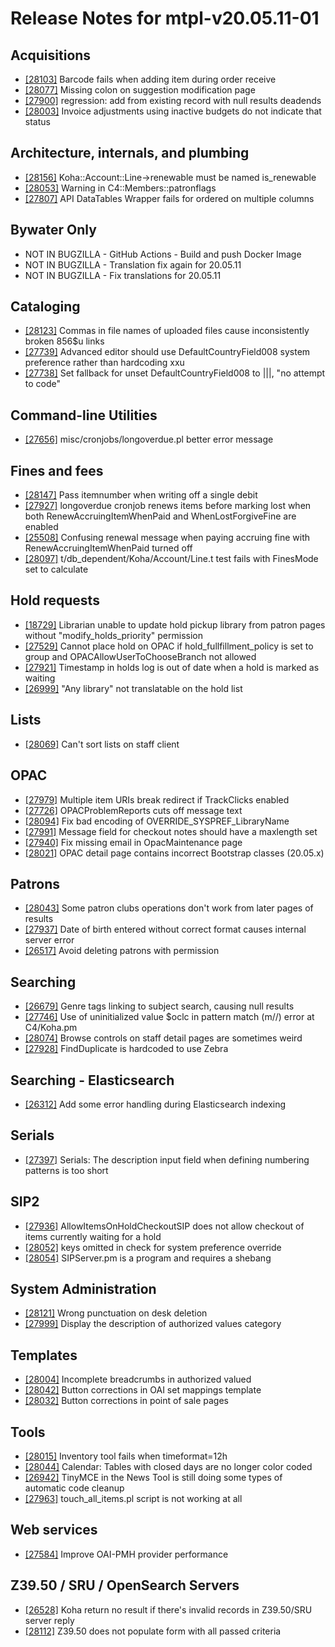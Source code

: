 
# Release Notes for mtpl-v20.05.11-01

## Acquisitions

- [[28103]](http://bugs.koha-community.org/bugzilla3/show_bug.cgi?id=28103) Barcode fails when adding item during order receive
- [[28077]](http://bugs.koha-community.org/bugzilla3/show_bug.cgi?id=28077) Missing colon on suggestion modification page
- [[27900]](http://bugs.koha-community.org/bugzilla3/show_bug.cgi?id=27900) regression: add from existing record with null results deadends
- [[28003]](http://bugs.koha-community.org/bugzilla3/show_bug.cgi?id=28003) Invoice adjustments using inactive budgets do not indicate that status

## Architecture, internals, and plumbing

- [[28156]](http://bugs.koha-community.org/bugzilla3/show_bug.cgi?id=28156) Koha::Account::Line->renewable must be named is_renewable
- [[28053]](http://bugs.koha-community.org/bugzilla3/show_bug.cgi?id=28053) Warning in C4::Members::patronflags
- [[27807]](http://bugs.koha-community.org/bugzilla3/show_bug.cgi?id=27807) API DataTables Wrapper fails for ordered on multiple columns

## Bywater Only

- NOT IN BUGZILLA - GitHub Actions - Build and push Docker Image
- NOT IN BUGZILLA - Translation fix again for 20.05.11
- NOT IN BUGZILLA - Fix translations for 20.05.11

## Cataloging

- [[28123]](http://bugs.koha-community.org/bugzilla3/show_bug.cgi?id=28123) Commas in file names of uploaded files cause inconsistently broken 856$u links
- [[27739]](http://bugs.koha-community.org/bugzilla3/show_bug.cgi?id=27739) Advanced editor should use DefaultCountryField008 system preference rather than hardcoding xxu
- [[27738]](http://bugs.koha-community.org/bugzilla3/show_bug.cgi?id=27738) Set fallback for unset DefaultCountryField008 to |||, "no attempt to code"

## Command-line Utilities

- [[27656]](http://bugs.koha-community.org/bugzilla3/show_bug.cgi?id=27656) misc/cronjobs/longoverdue.pl better error message

## Fines and fees

- [[28147]](http://bugs.koha-community.org/bugzilla3/show_bug.cgi?id=28147) Pass itemnumber when writing off a single debit
- [[27927]](http://bugs.koha-community.org/bugzilla3/show_bug.cgi?id=27927) longoverdue cronjob renews items before marking lost when both RenewAccruingItemWhenPaid and  WhenLostForgiveFine  are enabled
- [[25508]](http://bugs.koha-community.org/bugzilla3/show_bug.cgi?id=25508) Confusing renewal message when paying accruing fine with RenewAccruingItemWhenPaid turned off
- [[28097]](http://bugs.koha-community.org/bugzilla3/show_bug.cgi?id=28097) t/db_dependent/Koha/Account/Line.t test fails with FinesMode set to calculate

## Hold requests

- [[18729]](http://bugs.koha-community.org/bugzilla3/show_bug.cgi?id=18729) Librarian unable to update hold pickup library from patron pages without "modify_holds_priority" permission
- [[27529]](http://bugs.koha-community.org/bugzilla3/show_bug.cgi?id=27529) Cannot place hold on OPAC if hold_fullfillment_policy is set to group and  OPACAllowUserToChooseBranch  not allowed
- [[27921]](http://bugs.koha-community.org/bugzilla3/show_bug.cgi?id=27921) Timestamp in holds log is out of date when a hold is marked as waiting
- [[26999]](http://bugs.koha-community.org/bugzilla3/show_bug.cgi?id=26999) "Any library" not translatable on the hold list

## Lists

- [[28069]](http://bugs.koha-community.org/bugzilla3/show_bug.cgi?id=28069) Can't sort lists on staff client

## OPAC

- [[27979]](http://bugs.koha-community.org/bugzilla3/show_bug.cgi?id=27979) Multiple item URIs break redirect if TrackClicks enabled
- [[27726]](http://bugs.koha-community.org/bugzilla3/show_bug.cgi?id=27726) OPACProblemReports cuts off message text
- [[28094]](http://bugs.koha-community.org/bugzilla3/show_bug.cgi?id=28094) Fix bad encoding of OVERRIDE_SYSPREF_LibraryName
- [[27991]](http://bugs.koha-community.org/bugzilla3/show_bug.cgi?id=27991) Message field for checkout notes should have a maxlength set
- [[27940]](http://bugs.koha-community.org/bugzilla3/show_bug.cgi?id=27940) Fix missing email in OpacMaintenance page
- [[28021]](http://bugs.koha-community.org/bugzilla3/show_bug.cgi?id=28021) OPAC detail page contains incorrect Bootstrap classes (20.05.x)

## Patrons

- [[28043]](http://bugs.koha-community.org/bugzilla3/show_bug.cgi?id=28043) Some patron clubs operations don't work from later pages of results
- [[27937]](http://bugs.koha-community.org/bugzilla3/show_bug.cgi?id=27937) Date of birth entered  without correct format causes internal server error
- [[26517]](http://bugs.koha-community.org/bugzilla3/show_bug.cgi?id=26517) Avoid deleting patrons with permission

## Searching

- [[26679]](http://bugs.koha-community.org/bugzilla3/show_bug.cgi?id=26679) Genre tags linking to subject search, causing null results
- [[27746]](http://bugs.koha-community.org/bugzilla3/show_bug.cgi?id=27746) Use of uninitialized value $oclc in pattern match (m//) error at C4/Koha.pm
- [[28074]](http://bugs.koha-community.org/bugzilla3/show_bug.cgi?id=28074) Browse controls on staff detail pages are sometimes weird
- [[27928]](http://bugs.koha-community.org/bugzilla3/show_bug.cgi?id=27928) FindDuplicate is hardcoded to use Zebra

## Searching - Elasticsearch

- [[26312]](http://bugs.koha-community.org/bugzilla3/show_bug.cgi?id=26312) Add some error handling during Elasticsearch indexing

## Serials

- [[27397]](http://bugs.koha-community.org/bugzilla3/show_bug.cgi?id=27397) Serials: The description input field when defining numbering patterns is too short

## SIP2

- [[27936]](http://bugs.koha-community.org/bugzilla3/show_bug.cgi?id=27936) AllowItemsOnHoldCheckoutSIP does not allow checkout of items currently waiting for a hold
- [[28052]](http://bugs.koha-community.org/bugzilla3/show_bug.cgi?id=28052) keys omitted in check for system preference override
- [[28054]](http://bugs.koha-community.org/bugzilla3/show_bug.cgi?id=28054) SIPServer.pm is a program and requires a shebang

## System Administration

- [[28121]](http://bugs.koha-community.org/bugzilla3/show_bug.cgi?id=28121) Wrong punctuation on desk deletion
- [[27999]](http://bugs.koha-community.org/bugzilla3/show_bug.cgi?id=27999) Display the description of authorized values category

## Templates

- [[28004]](http://bugs.koha-community.org/bugzilla3/show_bug.cgi?id=28004) Incomplete breadcrumbs in authorized valued
- [[28042]](http://bugs.koha-community.org/bugzilla3/show_bug.cgi?id=28042) Button corrections in OAI set mappings template
- [[28032]](http://bugs.koha-community.org/bugzilla3/show_bug.cgi?id=28032) Button corrections in point of sale pages

## Tools

- [[28015]](http://bugs.koha-community.org/bugzilla3/show_bug.cgi?id=28015) Inventory tool fails when timeformat=12h
- [[28044]](http://bugs.koha-community.org/bugzilla3/show_bug.cgi?id=28044) Calendar: Tables with closed days are no longer color coded
- [[26942]](http://bugs.koha-community.org/bugzilla3/show_bug.cgi?id=26942) TinyMCE in the News Tool is still doing some types of automatic code cleanup
- [[27963]](http://bugs.koha-community.org/bugzilla3/show_bug.cgi?id=27963) touch_all_items.pl script is not working at all

## Web services

- [[27584]](http://bugs.koha-community.org/bugzilla3/show_bug.cgi?id=27584) Improve OAI-PMH provider performance

## Z39.50 / SRU / OpenSearch Servers

- [[26528]](http://bugs.koha-community.org/bugzilla3/show_bug.cgi?id=26528) Koha return no result if  there's  invalid records in Z39.50/SRU server reply
- [[28112]](http://bugs.koha-community.org/bugzilla3/show_bug.cgi?id=28112) Z39.50 does not populate form with all passed criteria


